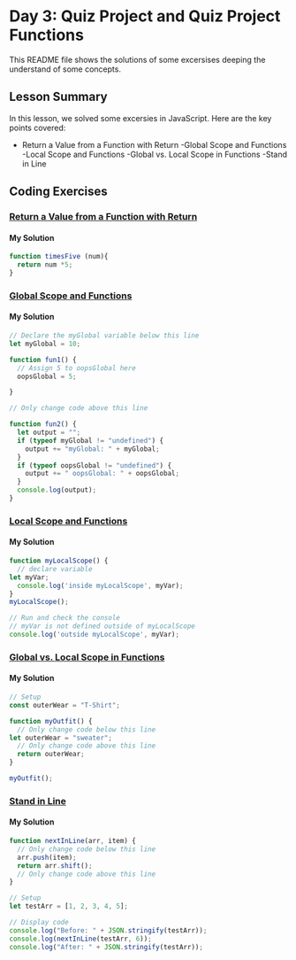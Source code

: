 
# Day 3: Quiz Project and Quiz Project Functions

This README file shows the solutions of some excersises deeping the understand of some concepts.

## Lesson Summary

In this lesson, we solved  some excersies in JavaScript. Here are the key points covered:

- Return a Value from a Function with Return
-Global Scope and Functions
-Local Scope and Functions
-Global vs. Local Scope in Functions
-Stand in Line


## Coding Exercises

### [Return a Value from a Function with Return](https://www.freecodecamp.org/learn/javascript-algorithms-and-data-structures/basic-javascript/return-a-value-from-a-function-with-return)
#### My Solution


```javascript
function timesFive (num){
  return num *5;
}
```

### [Global Scope and Functions](https://www.freecodecamp.org/learn/javascript-algorithms-and-data-structures/basic-javascript/global-scope-and-functions)
#### My Solution


```javascript
// Declare the myGlobal variable below this line
let myGlobal = 10;

function fun1() {
  // Assign 5 to oopsGlobal here
  oopsGlobal = 5;

}

// Only change code above this line

function fun2() {
  let output = "";
  if (typeof myGlobal != "undefined") {
    output += "myGlobal: " + myGlobal;
  }
  if (typeof oopsGlobal != "undefined") {
    output += " oopsGlobal: " + oopsGlobal;
  }
  console.log(output);
}
```

### [Local Scope and Functions](https://www.freecodecamp.org/learn/javascript-algorithms-and-data-structures/basic-javascript/local-scope-and-functions)
#### My Solution


```javascript
function myLocalScope() {
  // declare variable 
let myVar;
  console.log('inside myLocalScope', myVar);
}
myLocalScope();

// Run and check the console
// myVar is not defined outside of myLocalScope
console.log('outside myLocalScope', myVar);
```

### [Global vs. Local Scope in Functions](https://www.freecodecamp.org/learn/javascript-algorithms-and-data-structures/basic-javascript/global-vs--local-scope-in-functions)
#### My Solution


```javascript
// Setup
const outerWear = "T-Shirt";

function myOutfit() {
  // Only change code below this line
let outerWear = "sweater";
  // Only change code above this line
  return outerWear;
}

myOutfit();
```

### [Stand in Line](https://www.freecodecamp.org/learn/javascript-algorithms-and-data-structures/basic-javascript/global-vs--local-scope-in-functions)
#### My Solution


```javascript
function nextInLine(arr, item) {
  // Only change code below this line
  arr.push(item);
  return arr.shift();
  // Only change code above this line
}

// Setup
let testArr = [1, 2, 3, 4, 5];

// Display code
console.log("Before: " + JSON.stringify(testArr));
console.log(nextInLine(testArr, 6));
console.log("After: " + JSON.stringify(testArr));
```


